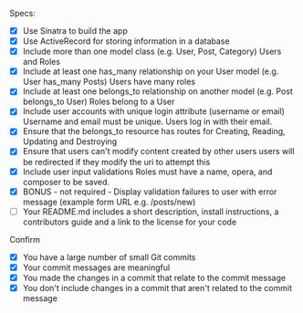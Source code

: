 Specs:
- [x] Use Sinatra to build the app
- [x] Use ActiveRecord for storing information in a database
- [x] Include more than one model class (e.g. User, Post, Category)
    Users and Roles
- [x] Include at least one has_many relationship on your User model (e.g. User has_many Posts)
    Users have many roles
- [x] Include at least one belongs_to relationship on another model (e.g. Post belongs_to User)
    Roles belong to a User
- [x] Include user accounts with unique login attribute (username or email)
    Username and email must be unique. Users log in with their email.
- [x] Ensure that the belongs_to resource has routes for Creating, Reading, Updating and Destroying
- [x] Ensure that users can't modify content created by other users
    users will be redirected if they modify the uri to attempt this
- [x] Include user input validations
    Roles must have a name, opera, and composer to be saved.
- [x] BONUS - not required - Display validation failures to user with error message (example form URL e.g. /posts/new)
- [ ] Your README.md includes a short description, install instructions, a contributors guide and a link to the license for your code

Confirm
- [x] You have a large number of small Git commits
- [x] Your commit messages are meaningful
- [x] You made the changes in a commit that relate to the commit message
- [x] You don't include changes in a commit that aren't related to the commit message